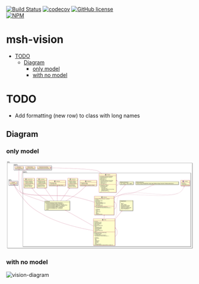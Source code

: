 [![Build Status](https://beecode.semaphoreci.com/badges/msh-vision/branches/master.svg?style=shields)](https://beecode.semaphoreci.com/projects/msh-vision)
[![codecov](https://codecov.io/gh/beecode-rs/msh-vision/branch/main/graph/badge.svg?token=)](https://codecov.io/gh/beecode-rs/msh-vision)
[![GitHub license](https://img.shields.io/github/license/beecode-rs/msh-vision)](https://github.com/beecode-rs/msh-vision/blob/main/LICENSE)  
[![NPM](https://nodei.co/npm/@beecode/msh-vision.png)](https://nodei.co/npm/@beecode/msh-vision)


# msh-vision

<!-- toc -->

- [TODO](#todo)
  * [Diagram](#diagram)
    + [only model](#only-model)
    + [with no model](#with-no-model)

<!-- tocstop -->

# TODO

* Add formatting (new row) to class with long names


## Diagram

### only model

![vision-diagram](resource/doc/vision/vision-model.svg)

### with no model

![vision-diagram](resource/doc/vision/vision-no-model.svg)
